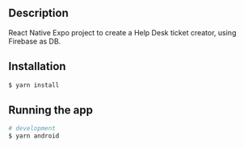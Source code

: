 ## Description

React Native Expo project to create a Help Desk ticket creator, using Firebase as DB.

## Installation

```bash
$ yarn install
```

## Running the app

```bash
# development
$ yarn android

```
